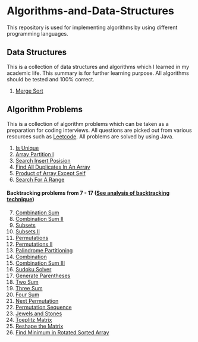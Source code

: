 # Algorithms-and-Data-Structures
This repository is used for implementing algorithms by using different programming languages.

## Data Structures
This is a collection of data structures and algorithms which I learned in my academic life.
This summary is for further learning purpose.
All algorithms should be tested and 100% correct.

1. [Merge Sort](/algorithms/mergesort.md)

## Algorithm Problems
This is a collection of algorithm problems which can be taken as a preparation for coding interviews. 
All questions are picked out from various resources such as [Leetcode](https://leetcode.com). 
All problems are solved by using Java.

1. [Is Unique](/problems/is-unique.md)
2. [Array Partition I](/problems/array-partition-1.md)
3. [Search Insert Posision](/problems/search-insert-position.md)
4. [Find All Duplicates In An Array](/problems/find-all-duplicates-in-an-array.md)
5. [Product of Array Except Self](/problems/product-of-array-except-self.md)
6. [Search For A Range](/problems/SearchForARange.md)
#### Backtracking problems from 7 - 17 ([See analysis of backtracking technique](algorithms/backtracking.md))
7. [Combination Sum](/problems/combination-sum.md) 
8. [Combination Sum II](/problems/combination-sum2.md)
9. [Subsets](problems/subsets.md)
10. [Subsets II](problems/subsets2.md)
11. [Permutations](problems/permutations.md)
12. [Permutations II](problems/permutations2.md)
13. [Palindrome Partitioning](problems/palindrome-partitioning.md)
14. [Combination](problems/combination.md)
15. [Combination Sum III](problems/combination-sum3.md)
16. [Sudoku Solver](problems/sudoku-solver.md)
17. [Generate Parentheses](problems/generate-parentheses.md)
18. [Two Sum](problems/two-sum.md)
19. [Three Sum](problems/three-sum.md)
20. [Four Sum](problems/four-sum.md)
21. [Next Permutation](problems/next-permutation.md)
22. [Permutation Sequence](problems/permutation-sequence.md)
23. [Jewels and Stones](problems/jewels-and-stones.md)
24. [Toeplitz Matrix](problems/toeplitz-matrix.md)
25. [Reshape the Matrix](problems/reshape-the-matrix.md)
26. [Find Minimum in Rotated Sorted Array](problems/find-minimum-in-rotated-sorted-array.md)